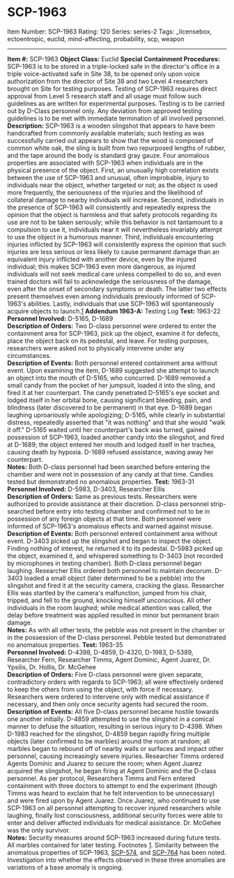 # SCP-1963
Item Number: SCP-1963
Rating: 120
Series: series-2
Tags: _licensebox, ectoentropic, euclid, mind-affecting, probability, scp, weapon

---

**Item #:** SCP-1963
**Object Class:** Euclid
**Special Containment Procedures:** SCP-1963 is to be stored in a triple-locked safe in the director's office in a triple voice-activated safe in Site 38, to be opened only upon voice authorization from the director of Site 38 and two Level 4 researchers brought on Site for testing purposes. Testing of SCP-1963 requires direct approval from Level 5 research staff and all usage must follow such guidelines as are written for experimental purposes. Testing is to be carried out by D-Class personnel only. Any deviation from approved testing guidelines is to be met with immediate termination of all involved personnel.
**Description:** SCP-1963 is a wooden slingshot that appears to have been handcrafted from commonly available materials; such testing as was successfully carried out appears to show that the wood is composed of common white oak, the sling is built from two repurposed lengths of rubber, and the tape around the body is standard gray gauze.
Four anomalous properties are associated with SCP-1963 when individuals are in the physical presence of the object. First, an unusually high correlation exists between the use of SCP-1963 and unusual, often improbable, injury to individuals near the object, whether targeted or not; as the object is used more frequently, the seriousness of the injuries and the likelihood of collateral damage to nearby individuals will increase. Second, individuals in the presence of SCP-1963 will consistently and repeatedly express the opinion that the object is harmless and that safety protocols regarding its use are not to be taken seriously; while this behavior is not tantamount to a compulsion to use it, individuals near it will nevertheless invariably attempt to use the object in a humorous manner. Third, individuals encountering injuries inflicted by SCP-1963 will consistently express the opinion that such injuries are less serious or less likely to cause permanent damage than an equivalent injury inflicted with another device, even by the injured individual; this makes SCP-1963 even more dangerous, as injured individuals will not seek medical care unless compelled to do so, and even trained doctors will fail to acknowledge the seriousness of the damage, even after the onset of secondary symptoms or death. The latter two effects present themselves even among individuals previously informed of SCP-1963's abilities. Lastly, individuals that use SCP-1963 will spontaneously acquire objects to launch.[1](javascript:;)
**Addendum 1963-A:** Testing Log
**Test:** 1963-22  
**Personnel Involved:** D-5165, D-1689  
**Description of Orders:** Two D-class personnel were ordered to enter the containment area for SCP-1963, pick up the object, examine it for defects, place the object back on its pedestal, and leave. For testing purposes, researchers were asked not to physically intervene under any circumstances.  
**Description of Events:** Both personnel entered containment area without event. Upon examining the item, D-1689 suggested she attempt to launch an object into the mouth of D-5165, who concurred. D-1689 removed a small candy from the pocket of her jumpsuit, loaded it into the sling, and fired it at her counterpart. The candy penetrated D-5165's eye socket and lodged itself in her orbital bone, causing significant bleeding, pain, and blindness (later discovered to be permanent) in that eye. D-1689 began laughing uproariously while apologizing; D-5165, while clearly in substantial distress, repeatedly asserted that "it was nothing" and that she would "walk it off." D-5165 waited until her counterpart's back was turned, gained possession of SCP-1963, loaded another candy into the slingshot, and fired at D-1689; the object entered her mouth and lodged itself in her trachea, causing death by hypoxia. D-1689 refused assistance, waving away her counterpart.  
**Notes:** Both D-class personnel had been searched before entering the chamber and were not in possession of any candy at that time. Candies tested but demonstrated no anomalous properties.
**Test:** 1963-31  
**Personnel Involved:** D-5983, D-3403, Researcher Ellis  
**Description of Orders:** Same as previous tests. Researchers were authorized to provide assistance at their discretion. D-class personnel strip-searched before entry into testing chamber and confirmed not to be in possession of any foreign objects at that time. Both personnel were informed of SCP-1963's anomalous effects and warned against misuse.  
**Description of Events:** Both personnel entered containment area without event. D-3403 picked up the slingshot and began to inspect the object. Finding nothing of interest, he returned it to its pedestal. D-5983 picked up the object, examined it, and whispered something to D-3403 (not recorded by microphones in testing chamber). Both D-class personnel began laughing. Researcher Ellis ordered both personnel to maintain decorum. D-3403 loaded a small object (later determined to be a pebble) into the slingshot and fired it at the security camera, cracking the glass. Researcher Ellis was startled by the camera's malfunction, jumped from his chair, tripped, and fell to the ground, knocking himself unconscious. All other individuals in the room laughed; while medical attention was called, the delay before treatment was applied resulted in minor but permanent brain damage.  
**Notes:** As with all other tests, the pebble was not present in the chamber or in the possession of the D-class personnel. Pebble tested but demonstrated no anomalous properties.
**Test:** 1963-35  
**Personnel Involved:** D-4398, D-4859, D-4320, D-1983, D-5389, Researcher Fern, Researcher Timms, Agent Dominic, Agent Juarez, Dr. Ypsilis, Dr. Hollis, Dr. McGehee  
**Description of Orders:** Five D-class personnel were given separate, contradictory orders with regards to SCP-1963; all were effectively ordered to keep the others from using the object, with force if necessary. Researchers were ordered to intervene only with medical assistance if necessary, and then only once security agents had secured the room.  
**Description of Events:** All five D-class personnel became hostile towards one another initially. D-4859 attempted to use the slingshot in a comical manner to defuse the situation, resulting in serious injury to D-4398. When D-1983 reached for the slingshot, D-4859 began rapidly firing multiple objects (later confirmed to be marbles) around the room at random; all marbles began to rebound off of nearby walls or surfaces and impact other personnel, causing increasingly severe injuries. Researcher Timms ordered Agents Dominic and Juarez to secure the room; when Agent Juarez acquired the slingshot, he began firing at Agent Dominic and the D-class personnel. As per protocol, Researchers Timms and Fern entered containment with three doctors to attempt to end the experiment (though Timms was heard to exclaim that he felt intervention to be unnecessary) and were fired upon by Agent Juarez. Once Juarez, who continued to use SCP-1963 on all personnel attempting to recover injured researchers while laughing, finally lost consciousness, additional security forces were able to enter and deliver affected individuals for medical assistance. Dr. McGehee was the only survivor.  
**Notes:** Security measures around SCP-1963 increased during future tests. All marbles contained for later testing.
Footnotes
[1](javascript:;). Similarity between the anomalous properties of SCP-1963, [SCP-574](/scp-574), and [SCP-764](/scp-764) has been noted. Investigation into whether the effects observed in these three anomalies are variations of a base anomaly is ongoing.